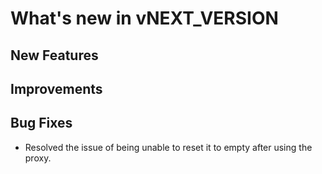 # What's new in vNEXT_VERSION

## New Features

## Improvements

## Bug Fixes
- Resolved the issue of being unable to reset it to empty after using the proxy.